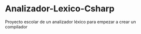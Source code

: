 # Analizador-Lexico-Csharp
Proyecto escolar de un analizador léxico para empezar a crear un compilador
